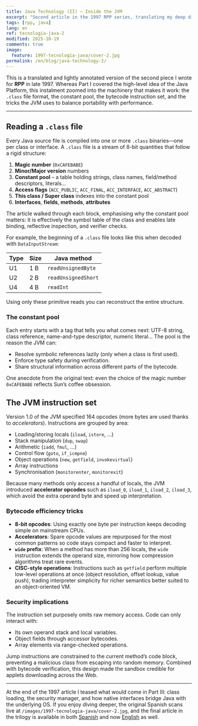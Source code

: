 ```yaml
---
title: Java Technology (II) – Inside the JVM
excerpt: "Second article in the 1997 RPP series, translating my deep dive into the .class file format, bytecode set, and the design goals of the JVM."
tags: [rpp, java]
lang: en
ref: tecnologia-java-2
modified: 2025-10-19
comments: true
image:
  feature: 1997-tecnologia-java/cover-2.jpg
permalink: /en/blog/java-technology-2/
---
```


This is a translated and lightly annotated version of the second piece I wrote for **RPP** in late 1997. Whereas Part I covered the high-level idea of the Java Platform, this instalment zoomed into the machinery that makes it work: the `.class` file format, the constant pool, the bytecode instruction set, and the tricks the JVM uses to balance portability with performance.

---

## Reading a `.class` file

Every Java source file is compiled into one or more `.class` binaries—one per class or interface. A `.class` file is a stream of 8-bit quantities that follow a rigid structure:

1. **Magic number** (`0xCAFEBABE`)  
2. **Minor/Major version** numbers  
3. **Constant pool** – a table holding strings, class names, field/method descriptors, literals…  
4. **Access flags** (`ACC_PUBLIC`, `ACC_FINAL`, `ACC_INTERFACE`, `ACC_ABSTRACT`)  
5. **This class / Super class** indexes into the constant pool  
6. **Interfaces**, **fields**, **methods**, **attributes**

The article walked through each block, emphasising why the constant pool matters: it is effectively the symbol table of the class and enables late binding, reflective inspection, and verifier checks.

For example, the beginning of a `.class` file looks like this when decoded with `DataInputStream`:

| Type | Size | Java method        |
|------|------|--------------------|
| U1   | 1 B  | `readUnsignedByte` |
| U2   | 2 B  | `readUnsignedShort`|
| U4   | 4 B  | `readInt`          |

Using only these primitive reads you can reconstruct the entire structure.

### The constant pool

Each entry starts with a tag that tells you what comes next: UTF-8 string, class reference, name-and-type descriptor, numeric literal… The pool is the reason the JVM can:

- Resolve symbolic references lazily (only when a class is first used).
- Enforce type safety during verification.
- Share structural information across different parts of the bytecode.

One anecdote from the original text: even the choice of the magic number `0xCAFEBABE` reflects Sun’s coffee obsession.

## The JVM instruction set

Version 1.0 of the JVM specified 164 opcodes (more bytes are used thanks to *accelerators*). Instructions are grouped by area:

- Loading/storing locals (`iload`, `istore`, …)
- Stack manipulation (`dup`, `swap`)
- Arithmetic (`iadd`, `fmul`, …)
- Control flow (`goto`, `if_icmpne`)
- Object operations (`new`, `getfield`, `invokevirtual`)
- Array instructions
- Synchronisation (`monitorenter`, `monitorexit`)

Because many methods only access a handful of locals, the JVM introduced **accelerator opcodes** such as `iload_0`, `iload_1`, `iload_2`, `iload_3`, which avoid the extra operand byte and speed up interpretation.

### Bytecode efficiency tricks

- **8-bit opcodes**: Using exactly one byte per instruction keeps decoding simple on mainstream CPUs.
- **Accelerators**: Spare opcode values are repurposed for the most common patterns so code stays compact and faster to interpret.
- **`wide` prefix**: When a method has more than 256 locals, the `wide` instruction extends the operand size, mirroring how compression algorithms treat rare events.
- **CISC-style operations**: Instructions such as `getfield` perform multiple low-level operations at once (object resolution, offset lookup, value push), trading interpreter simplicity for richer semantics better suited to an object-oriented VM.

### Security implications

The instruction set purposely omits raw memory access. Code can only interact with:

- Its own operand stack and local variables.
- Object fields through accessor bytecodes.
- Array elements via range-checked operations.

Jump instructions are constrained to the current method’s code block, preventing a malicious class from escaping into random memory. Combined with bytecode verification, this design made the sandbox credible for applets downloading across the Web.

---

At the end of the 1997 article I teased what would come in Part III: class loading, the security manager, and how native interfaces bridge Java with the underlying OS. If you enjoy diving deeper, the original Spanish scans live at `/images/1997-tecnologia-java/cover-2.jpg`, and the final article in the trilogy is available in both [Spanish](/blog/1997/12/01/tecnologia-java-3/) and now [English](/en/blog/java-technology-3/) as well.
